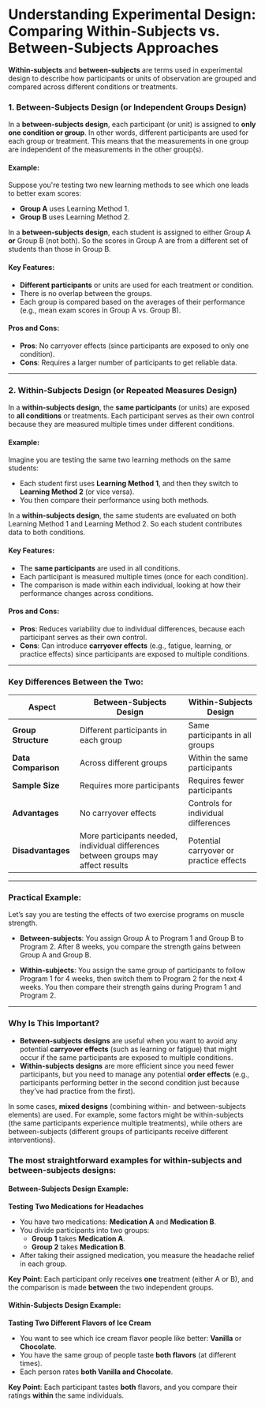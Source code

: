 # Understanding Experimental Design: Comparing Within-Subjects vs. Between-Subjects Approaches

**Within-subjects** and **between-subjects** are terms used in experimental design to describe how participants or units of observation are grouped and compared across different conditions or treatments.

### 1. **Between-Subjects Design** (or Independent Groups Design)
In a **between-subjects design**, each participant (or unit) is assigned to **only one condition or group**. In other words, different participants are used for each group or treatment. This means that the measurements in one group are independent of the measurements in the other group(s).

#### Example:
Suppose you're testing two new learning methods to see which one leads to better exam scores:
- **Group A** uses Learning Method 1.
- **Group B** uses Learning Method 2.

In a **between-subjects design**, each student is assigned to either Group A **or** Group B (not both). So the scores in Group A are from a different set of students than those in Group B.

#### Key Features:
- **Different participants** or units are used for each treatment or condition.
- There is no overlap between the groups.
- Each group is compared based on the averages of their performance (e.g., mean exam scores in Group A vs. Group B).
  
#### Pros and Cons:
- **Pros**: No carryover effects (since participants are exposed to only one condition).
- **Cons**: Requires a larger number of participants to get reliable data.

---

### 2. **Within-Subjects Design** (or Repeated Measures Design)
In a **within-subjects design**, the **same participants** (or units) are exposed to **all conditions** or treatments. Each participant serves as their own control because they are measured multiple times under different conditions.

#### Example:
Imagine you are testing the same two learning methods on the same students:
- Each student first uses **Learning Method 1**, and then they switch to **Learning Method 2** (or vice versa).
- You then compare their performance using both methods.

In a **within-subjects design**, the same students are evaluated on both Learning Method 1 and Learning Method 2. So each student contributes data to both conditions.

#### Key Features:
- The **same participants** are used in all conditions.
- Each participant is measured multiple times (once for each condition).
- The comparison is made within each individual, looking at how their performance changes across conditions.

#### Pros and Cons:
- **Pros**: Reduces variability due to individual differences, because each participant serves as their own control.
- **Cons**: Can introduce **carryover effects** (e.g., fatigue, learning, or practice effects) since participants are exposed to multiple conditions.

---

### Key Differences Between the Two:

| Aspect                    | Between-Subjects Design                  | Within-Subjects Design                   |
|---------------------------|------------------------------------------|------------------------------------------|
| **Group Structure**        | Different participants in each group     | Same participants in all groups          |
| **Data Comparison**        | Across different groups                  | Within the same participants             |
| **Sample Size**            | Requires more participants               | Requires fewer participants              |
| **Advantages**             | No carryover effects                     | Controls for individual differences      |
| **Disadvantages**          | More participants needed, individual differences between groups may affect results | Potential carryover or practice effects  |

---

### **Practical Example**:
Let’s say you are testing the effects of two exercise programs on muscle strength.

- **Between-subjects**: You assign Group A to Program 1 and Group B to Program 2. After 8 weeks, you compare the strength gains between Group A and Group B.
  
- **Within-subjects**: You assign the same group of participants to follow Program 1 for 4 weeks, then switch them to Program 2 for the next 4 weeks. You then compare their strength gains during Program 1 and Program 2.

---

### Why Is This Important?
- **Between-subjects designs** are useful when you want to avoid any potential **carryover effects** (such as learning or fatigue) that might occur if the same participants are exposed to multiple conditions.
- **Within-subjects designs** are more efficient since you need fewer participants, but you need to manage any potential **order effects** (e.g., participants performing better in the second condition just because they’ve had practice from the first).

In some cases, **mixed designs** (combining within- and between-subjects elements) are used. For example, some factors might be within-subjects (the same participants experience multiple treatments), while others are between-subjects (different groups of participants receive different interventions).

### The most straightforward examples for **within-subjects** and **between-subjects** designs:

#### **Between-Subjects Design Example**:
**Testing Two Medications for Headaches**
- You have two medications: **Medication A** and **Medication B**.
- You divide participants into two groups:
  - **Group 1** takes **Medication A**.
  - **Group 2** takes **Medication B**.
- After taking their assigned medication, you measure the headache relief in each group.
  
**Key Point**: Each participant only receives **one** treatment (either A or B), and the comparison is made **between** the two independent groups.

#### **Within-Subjects Design Example**:
**Tasting Two Different Flavors of Ice Cream**
- You want to see which ice cream flavor people like better: **Vanilla** or **Chocolate**.
- You have the same group of people taste **both flavors** (at different times).
- Each person rates **both Vanilla and Chocolate**.
  
**Key Point**: Each participant tastes **both** flavors, and you compare their ratings **within** the same individuals.


